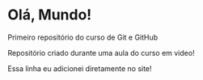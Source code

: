 # Olá, Mundo!
 Primeiro repositório do curso de Git e GitHub

 Repositório criado durante uma aula do curso em video!

Essa linha eu adicionei diretamente no site! 
